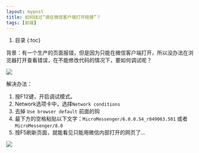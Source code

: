 ```yaml
---
layout: mypost
title: 如何绕过“请在微信客户端打开链接”？
tags: [前端]
---
```


1. 目录
{:toc}

背景：有一个生产的页面报错，但是因为只能在微信客户端打开，所以没办法在浏览器打开查看错误，在不能修改代码的情况下，要如何调试呢？

![](images/Pasted%20image%2020250311110414.png)

解决办法：

1. 按F12键，开启调试模式。  
2. Network选项卡中，选择`Network conditions`
3. 去掉 `Use browser default` 前面的钩  
4. 最下方的空格粘贴以下文字：`MicroMessenger/6.0.0.54_r849063.501` 或者  `MicroMessenger/8.0`
5. 按F5刷新页面，就能看见只能用微信内部打开的网页了…


![](images/Pasted%20image%2020250311110742.png)
